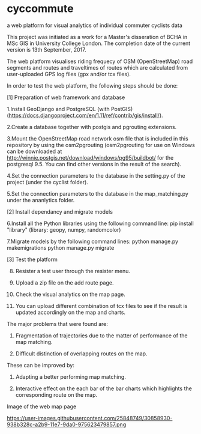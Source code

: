 # cyccommute
a web platform for visual analytics of individual commuter cyclists data

This project was initiated as a work for a Master's disseration of BCHA in MSc GIS in University College London.
The completion date of the current version is 13th September, 2017.

The web platform visualises riding frequecy of OSM (OpenStreetMap) road segments and routes and traveltimes of routes which are calculated from user-uploaded GPS log files (gpx and/or tcx files).

In order to test the web platform, the following steps should be done:

[1] Preparation of web framework and database

1.Install GeoDjango and PostgreSQL (with PostGIS) (https://docs.djangoproject.com/en/1.11/ref/contrib/gis/install/).

2.Create a database together with postgis and pgrouting extensions.

3.Mount the OpenStreetMap road network osm file that is included in this repository by using the osm2pgrouting (osm2pgrouting for use on Windows can be downloaded at http://winnie.postgis.net/download/windows/pg95/buildbot/ for the postgresql 9.5. You can find other versions in the result of the search).

4.Set the connection parameters to the database in the setting.py of the project (under the cyclist folder).

5.Set the connection parameters to the database in the map_matching.py under the ananlytics folder.


[2] Install dependancy and migrate models

6.Install all the Python libraries using the following command line:
  pip install "library" (library: geopy, numpy, randomcolor)

7.Migrate models by the following command lines:
  python manage.py makemigrations
  python manage.py migrate


[3] Test the platform

8. Resister a test user through the resister menu.

9. Upload a zip file on the add route page.

10. Check the visual analytics on the map page.

11. You can upload different combination of tcx files to see if the result is updated accordingly on the map and charts.

The major problems that were found are:

1. Fragmentation of trajectories due to the matter of performance of the map matching.

2. Difficult distinction of overlapping routes on the map.

These can be improved by:

1. Adapting a better performing map matching.

2. Interactive effect on the each bar of the bar charts which highlights the corresponding route on the map.


Image of the web map page

https://user-images.githubusercontent.com/25848749/30858930-938b328c-a2b9-11e7-9da0-975623479857.png
